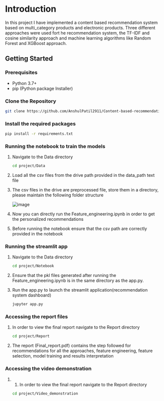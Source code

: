 # Introduction 
In this project I have implemented a content based recommendation system based on multi_category products and electronic products. Three different approaches were used fort he recommendation system, the TF-IDF and cosine similarity approach and machine learning algorithms like Random Forest and XGBoost approach. 


## Getting Started
### Prerequisites

- Python 3.7+
- pip (Python package Installer)

### Clone the Repository
```bash
git clone https://github.com/AnshulPatil2911/Content-based-recommendation-system.git
```

### Install the required packages

   ```bash
   pip install -r requirements.txt
   ```

### Running the notebook to train the models
1. Navigate to the Data directory

   ```bash
   cd project/Data
   ```
2. Load all the csv files from the drive path provided in the data_path text file

3. The csv files in the drive are preprocessed file, store them in a directory, please maintain the following folder structure
   
   ![image](https://github.com/user-attachments/assets/48267aa4-06fa-46a7-adc1-2931b404c41f)

4. Now you can directly run the Feature_engineering.ipynb in order to get the personalized recommendations

5. Before running the notebook ensure that the csv path are correctly provided in the notebook

### Running the streamlit app

1. Navigate to the Data directory

   ```bash
   cd project/Notebook
   ```
2. Ensure that the pkl files generated after running the Feature_engineering.ipynb is in the same directory as the app.py.

3. Run the app.py to launch the streamlit application(recommendation system dashboard)
    ```bash
   jupyter app.py 
   ```

### Accessing the report files

1. In order to view the final report navigate to the Report directory
   ```bash
   cd project/Report
   ```
2. The report (Final_report.pdf) contains the step followed for recommendations for all the approaches, feature engineering, feature selection, model training and results interpretation

### Accessing the video demonstration
1. 1. In order to view the final report navigate to the Report directory
   ```bash
   cd project/Video_demonstration
   ```
